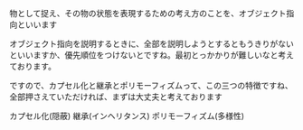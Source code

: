 物として捉え、その物の状態を表現するための考え方のことを、オブジェクト指向といいます

オブジェクト指向を説明するときに、全部を説明しようとするともうきりがないといいますか、優先順位をつけないとですね。最初とっかかりが難しいなと考えております。

ですので、カプセル化と継承とポリモーフィズムって、この三つの特徴ですね、全部押さえていただければ、まずは大丈夫と考えております


カプセル化(隠蔽)
継承(インヘリタンス)
ポリモーフィズム(多様性)

